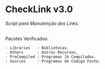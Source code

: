 # CheckLink v3.0
*Script para Manutenção dos Links.*
<br/><br/>

Pacotes Verificados:
```
- Libraries   : Bibliotecas.
- Others      : Outros Recursos.
- PreCompiled : Programas Já Compilados.
- Sources     : Programas de Código Fonte.
```
